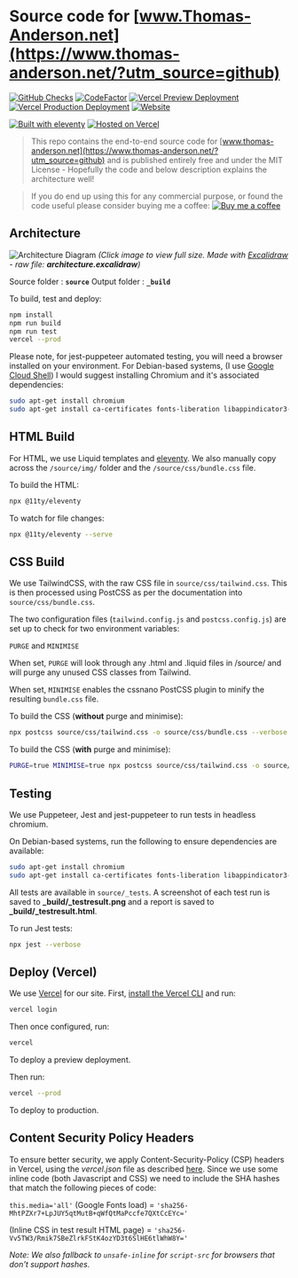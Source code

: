 # Source code for [www.Thomas-Anderson.net](https://www.thomas-anderson.net/?utm_source=github)

[![GitHub Checks](https://img.shields.io/github/checks-status/driminary/thomas-anderson.net/master?logo=github)](https://github.com/Driminary/thomas-anderson.net/pulls)
[![CodeFactor](https://www.codefactor.io/repository/github/driminary/thomas-anderson.net/badge/master)](https://www.codefactor.io/repository/github/driminary/thomas-anderson.net/overview/master)
[![Vercel Preview Deployment](https://img.shields.io/github/deployments/driminary/thomas-anderson.net/preview?label=Preview%20Deploy&logo=vercel)](https://vercel.com/ndsn/thomas-anderson-net/deployments)
[![Vercel Production Deployment](https://img.shields.io/github/deployments/driminary/thomas-anderson.net/production?label=Production%20Deploy&logo=vercel)](https://www.thomas-anderson.net/)
[![Website](https://img.shields.io/website?down_color=red&down_message=offline&label=thomas-anderson.net&logo=gnu-bash&logoColor=orange&up_color=green&up_message=available&url=https%3A%2F%2Fwww.thomas-anderson.net)](https://www.thomas-anderson.net)

[![Built with eleventy](https://img.shields.io/badge/Built%20with%2011ty-%E2%9C%93-brightgreen?logo=eleventy)](https://11ty.dev)
[![Hosted on Vercel](https://img.shields.io/badge/Vercel%20Hosting-%E2%9C%93-brightgreen?logo=vercel)](https://vercel.com/)

> This repo contains the end-to-end source code for [www.thomas-anderson.net](https://www.thomas-anderson.net/?utm_source=github) and is published entirely free and under the MIT License - Hopefully the code and below description explains the architecture well!

> If you do end up using this for any commercial purpose, or found the code useful please consider buying me a coffee:
[![Buy me a coffee](https://img.shields.io/badge/Buy%20me%20a%20coffee-orange?logo=Buy%20Me%20A%20Coffee&logoColor=white)](https://www.buymeacoffee.com/ndsn)

## Architecture

![Architecture Diagram](https://i.ibb.co/jZRSL2V/architecture.png)
*(Click image to view full size. Made with [Excalidraw](https://excalidraw.com) - raw file: **architecture.excalidraw**)*

Source folder : **```source```**
Output folder : **```_build```**

To build, test and deploy:
```bash
npm install
npm run build
npm run test
vercel --prod
```

Please note, for jest-puppeteer automated testing, you will need a browser installed on your environment. For Debian-based systems, (I use [Google Cloud Shell](https://cloud.google.com/shell)) I would suggest installing Chromium and it's associated dependencies:

```bash
sudo apt-get install chromium
sudo apt-get install ca-certificates fonts-liberation libappindicator3-1 libasound2 libatk-bridge2.0-0 libatk1.0-0 libc6 libcairo2 libcups2 libdbus-1-3 libexpat1 libfontconfig1 libgbm1 libgcc1 libglib2.0-0 libgtk-3-0 libnspr4 libnss3 libpango-1.0-0 libpangocairo-1.0-0 libstdc++6 libx11-6 libx11-xcb1 libxcb1 libxcomposite1 libxcursor1 libxdamage1 libxext6 libxfixes3 libxi6 libxrandr2 libxrender1 libxss1 libxtst6 lsb-release wget xdg-utils
```

## HTML Build

For HTML, we use Liquid templates and [eleventy](https:/11ty.io). We also manually copy across the ```/source/img/``` folder and the ```/source/css/bundle.css``` file.

To build the HTML:
```bash
npx @11ty/eleventy
```

To watch for file changes:
```bash
npx @11ty/eleventy --serve
```

## CSS Build

We use TailwindCSS, with the raw CSS file in ```source/css/tailwind.css```. This is then processed using PostCSS as per the documentation into ```source/css/bundle.css```.

The two configuration files (```tailwind.config.js``` and ```postcss.config.js```) are set up to check for two environment variables:

```PURGE``` and ```MINIMISE```

When set, ```PURGE``` will look through any .html and .liquid files in /source/ and will purge any unused CSS classes from Tailwind.

When set, ```MINIMISE``` enables the cssnano PostCSS plugin to minify the resulting ```bundle.css``` file.

To build the CSS (**without** purge and minimise):
```bash
npx postcss source/css/tailwind.css -o source/css/bundle.css --verbose
```

To build the CSS (**with** purge and minimise):
```bash
PURGE=true MINIMISE=true npx postcss source/css/tailwind.css -o source/css/bundle.css --verbose
```

## Testing

We use Puppeteer, Jest and jest-puppeteer to run tests in headless chromium.

On Debian-based systems, run the following to ensure dependencies are available:

```bash
sudo apt-get install chromium
sudo apt-get install ca-certificates fonts-liberation libappindicator3-1 libasound2 libatk-bridge2.0-0 libatk1.0-0 libc6 libcairo2 libcups2 libdbus-1-3 libexpat1 libfontconfig1 libgbm1 libgcc1 libglib2.0-0 libgtk-3-0 libnspr4 libnss3 libpango-1.0-0 libpangocairo-1.0-0 libstdc++6 libx11-6 libx11-xcb1 libxcb1 libxcomposite1 libxcursor1 libxdamage1 libxext6 libxfixes3 libxi6 libxrandr2 libxrender1 libxss1 libxtst6 lsb-release wget xdg-utils
```

All tests are available in ```source/_tests```. A screenshot of each test run is saved to **_build/_testresult.png** and a report is saved to **_build/_testresult.html**.

To run Jest tests:
```bash
npx jest --verbose
```

## Deploy (Vercel)

We use [Vercel](https://vercel.com) for our site. First, [install the Vercel CLI](https://vercel.com/cli) and run:

```bash
vercel login
```

Then once configured, run:
```bash
vercel
```
To deploy a preview deployment.

Then run:
```bash
vercel --prod
```
To deploy to production.

## Content Security Policy Headers

To ensure better security, we apply Content-Security-Policy (CSP) headers in Vercel, using the *vercel.json* file as described [here](https://vercel.com/docs/cli#project-configuration/headers). Since we use some inline code (both Javascript and CSS) we need to include the SHA hashes that match the following pieces of code:

`this.media='all'` (Google Fonts load) = `'sha256-MhtPZXr7+LpJUY5qtMutB+qWfQtMaPccfe7QXtCcEYc='`

(Inline CSS in test result HTML page) = `'sha256-Vv5TW3/Rmik7SBeZlrkFStK4ozYD3t6SlHE6tlWhW8Y='`

_*Note:* We also fallback to `unsafe-inline` for `script-src` for browsers that don't support hashes._

